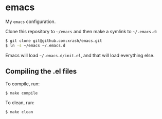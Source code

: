 # emacs

My `emacs` configuration.

Clone this repository to `~/emacs` and then make a symlink to `~/.emacs.d`:

```bash
$ git clone git@github.com:xrash/emacs.git
$ ln -s ~/emacs ~/.emacs.d
```

Emacs will load `~/.emacs.d/init.el`, and that will load everything else.

## Compiling the .el files

To compile, run:

```bash
$ make compile
```

To clean, run:

```bash
$ make clean
```

